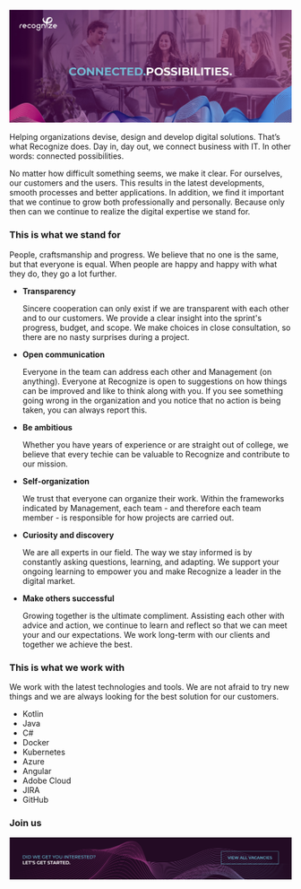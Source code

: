 ![Decorative image showing the Recognize logo with the caption connected posibilities.](assets/github-page-header.jpg)

Helping organizations devise, design and develop digital solutions. That’s what Recognize does. Day in, day out, we connect business with IT. In other words: connected possibilities.

No matter how difficult something seems, we make it clear. For ourselves, our customers and the users. This results in the latest developments, smooth processes and better applications. In addition, we find it important that we continue to grow both professionally and personally. Because only then can we continue to realize the digital expertise we stand for.

### This is what we stand for
People, craftsmanship and progress. We believe that no one is the same, but that everyone is equal. When people are happy and happy with what they do, they go a lot further.

- **Transparency**
  
  Sincere cooperation can only exist if we are transparent with each other and to our customers. We provide a clear insight into the sprint's progress, budget, and scope. We make choices in close consultation, so there are no nasty surprises during a project.

- **Open communication**

  Everyone in the team can address each other and Management (on anything). Everyone at Recognize is open to suggestions on how things can be improved and like to think along with you. If you see something going wrong in the organization and you notice that no action is being taken, you can always report this.

- **Be ambitious**

  Whether you have years of experience or are straight out of college, we believe that every techie can be valuable to Recognize and contribute to our mission.

- **Self-organization**

  We trust that everyone can organize their work. Within the frameworks indicated by Management, each team - and therefore each team member - is responsible for how projects are carried out.

- **Curiosity and discovery**

  We are all experts in our field. The way we stay informed is by constantly asking questions, learning, and adapting. We support your ongoing learning to empower you and make Recognize a leader in the digital market.

- **Make others successful**

  Growing together is the ultimate compliment. Assisting each other with advice and action, we continue to learn and reflect so that we can meet your and our expectations. We work long-term with our clients and together we achieve the best.

### This is what we work with
We work with the latest technologies and tools. We are not afraid to try new things and we are always looking for the best solution for our customers. 

* Kotlin
* Java
* C#
* Docker
* Kubernetes
* Azure
* Angular
* Adobe Cloud
* JIRA
* GitHub

### Join us
[![Did we get you interested? Check out our website to view our vacancies.](assets/github-page-vacancies.png)](https://werkenbij.recognize.nl)

